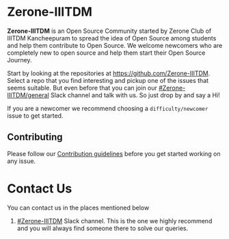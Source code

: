 # Zerone-IIITDM

**Zerone-IIITDM** is an Open Source Community started by Zerone Club of IIITDM Kancheepuram to spread the idea of Open Source among students and help them contribute to Open Source. We welcome newcomers who are completely new to open source and help them start their Open Source Journey.

Start by looking at the repositories at https://github.com/Zerone-IIITDM. Select a repo that you find interesting and pickup one of the issues that seems suitable. But even before that you can join our [#Zerone-IIITDM/general](http://zeroneclub.slack.com/) Slack channel and talk with us. So just drop by and say a Hi!

If you are a newcomer we recommend choosing a `difficulty/newcomer` issue to get started.

## Contributing
Please follow our [Contribution guidelines](https://github.com/Zerone-IIITDM/Guidelines/blob/master/CONTRIBUTING.md) before you get started working on any issue.

# Contact Us
You can contact us in the places mentioned below

1. [#Zerone-IIITDM](http://zeroneclub.slack.com/) Slack channel. This is the one we highly recommend and you will always find someone there to solve our queries.
